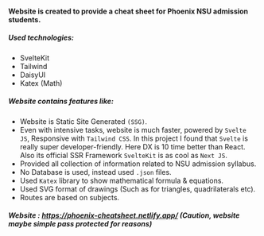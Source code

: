 #### Website is created to provide a cheat sheet for Phoenix NSU admission students.

##### Used technologies:
- SvelteKit
- Tailwind
- DaisyUI
- Katex (Math)

##### Website contains features like:
- Website is Static Site Generated `(SSG)`.
- Even with intensive tasks, website is much faster, powered by `Svelte JS`, Responsive with `Tailwind CSS`. In this project I found that `Svelte` is really super developer-friendly. Here DX is 10 time better than React. Also its official SSR Framework `SvelteKit` is as cool as `Next JS`.
- Provided all collection of information related to NSU admission syllabus.
- No Database is used, instead used `.json` files.
- Used `Katex` library to show mathematical formula & equations.
- Used SVG format of drawings (Such as for triangles, quadrilaterals etc).
- Routes are based on subjects.

##### Website : https://phoenix-cheatsheet.netlify.app/ (Caution, website maybe simple pass protected for reasons)